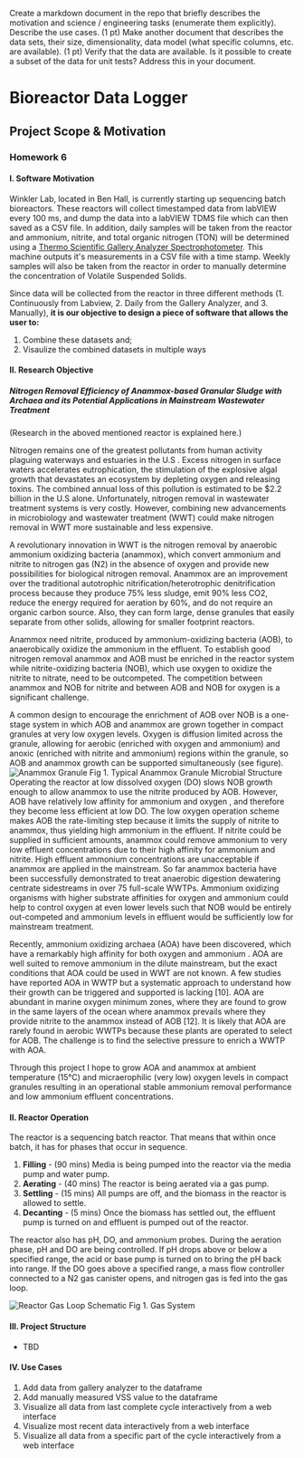 Create a markdown document in the repo that briefly describes the motivation and science / engineering tasks (enumerate them explicitly). Describe the use cases.  (1 pt)
Make another document that describes the data sets, their size, dimensionality, data model (what specific columns, etc. are available). (1 pt) Verify that the data are available.  Is it possible to create a subset of the data for unit tests?  Address this in your document.

# Bioreactor Data Logger
## Project Scope & Motivation
### Homework 6
#### I. Software Motivation
Winkler Lab, located in Ben Hall, is currently starting up sequencing batch bioreactors.  These reactors will collect timestamped data from labVIEW every 100 ms, and dump the data into a labVIEW TDMS file which can then saved as a CSV file.  In addition, daily samples will be taken from the reactor and ammonium, nitrite, and total organic nitrogen (TON) will be determined using a [Thermo Scientific Gallery Analyzer Spectrophotometer](http://www.thermoscientific.com/en/product/gallery-automated-photometric-analyzer.html).  This machine outputs it's measurements in a CSV file with a time stamp.  Weekly samples will also be taken from the reactor in order to manually determine the concentration of Volatile Suspended Solids.  

Since data will be collected from the reactor in three different methods (1. Continuously from Labview, 2. Daily from the Gallery Analyzer, and 3. Manually), **it is our objective to design a piece of software that allows the user to:** 
1. Combine these datasets and;
2. Visaulize the combined datasets in multiple ways

#### II. Research Objective
##### Nitrogen Removal Efficiency of Anammox-based Granular Sludge with Archaea and its Potential Applications in Mainstream Wastewater Treatment
(Research in the aboved mentioned reactor is explained here.)

Nitrogen remains one of the greatest pollutants from human activity plaguing waterways and estuaries in the U.S .  Excess nitrogen in surface waters accelerates eutrophication, the stimulation of the explosive algal growth that devastates an ecosystem by depleting oxygen and releasing toxins. The combined annual loss of this pollution is estimated to be $2.2 billion in the U.S alone.  Unfortunately, nitrogen removal in wastewater treatment systems is very costly.  However, combining new advancements in microbiology and wastewater treatment (WWT) could make nitrogen removal in WWT more sustainable and less expensive.

A revolutionary innovation in WWT is the nitrogen removal by anaerobic ammonium oxidizing bacteria (anammox), which convert ammonium and nitrite to nitrogen gas (N2) in the absence of oxygen and provide new possibilities for biological nitrogen removal. Anammox are an improvement over the traditional autotrophic nitrification/heterotrophic denitrification process because they produce 75% less sludge, emit 90% less CO2, reduce the energy required for aeration by 60%, and do not require an organic carbon source. Also, they can form large, dense granules that easily separate from other solids, allowing for smaller footprint reactors.

Anammox need nitrite, produced by ammonium-oxidizing bacteria (AOB), to anaerobically oxidize the ammonium in the effluent. To establish good nitrogen removal anammox and AOB must be enriched in the reactor system while nitrite-oxidizing bacteria (NOB), which use oxygen to oxidize the nitrite to nitrate, need to be outcompeted. The competition between anammox and NOB for nitrite and between AOB and NOB for oxygen is a significant challenge. 

A common design to encourage the enrichment of AOB over NOB is a one-stage system in which AOB and anammox are grown together in compact granules at very low oxygen levels. Oxygen is diffusion limited across the granule, allowing for aerobic (enriched with oxygen and ammonium) and anoxic (enriched with nitrite and ammonium) regions within the granule, so AOB and anammox growth can be supported simultaneously (see figure).
![Anammox Granule](https://github.com/manewton/BioReactor-Data-Logging/blob/master/Granule.png "Typical Anammox Granule Microbial Structure")
Fig 1. Typical Anammox Granule Microbial Structure
Operating the reactor at low dissolved oxygen (DO) slows NOB growth enough to allow anammox to use the nitrite produced by AOB. However, AOB have relatively low affinity for ammonium and oxygen , and therefore they become less efficient at low DO.  The low oxygen operation scheme makes AOB the rate-limiting step because it limits the supply of nitrite to anammox, thus yielding high ammonium in the effluent. If nitrite could be supplied in sufficient amounts, anammox could remove ammonium to very low effluent concentrations due to their high affinity for ammonium and nitrite. High effluent ammonium concentrations are unacceptable if anammox are applied in the mainstream.  So far anammox bacteria have been successfully demonstrated to treat anaerobic digestion dewatering centrate sidestreams in over 75 full-scale WWTPs. Ammonium oxidizing organisms with higher substrate affinities for oxygen and ammonium could help to control oxygen at even lower levels such that NOB would be entirely out-competed and ammonium levels in effluent would be sufficiently low for mainstream treatment.

Recently, ammonium oxidizing archaea (AOA) have been discovered, which have a remarkably high affinity for both oxygen and ammonium . AOA are well suited to remove ammonium in the dilute mainstream, but the exact conditions that AOA could be used in WWT are not known. A few studies have reported AOA in WWTP but a systematic approach to understand how their growth can be triggered and supported is lacking [10]. AOA are abundant in marine oxygen minimum zones, where they are found to grow in the same layers of the ocean where anammox prevails where they provide nitrite to the anammox instead of AOB [12]. It is likely that AOA are rarely found in aerobic WWTPs because these plants are operated to select for AOB. The challenge is to find the selective pressure to enrich a WWTP with AOA. 

Through this project I hope to grow AOA and anammox at ambient temperature (15°C) and micraerophilic (very low) oxygen levels in compact granules resulting in an operational stable ammonium removal performance and low ammonium effluent concentrations.

#### II. Reactor Operation
The reactor is a sequencing batch reactor.  That means that within once batch, it has for phases that occur in sequence.
1. **Filling** - (90 mins) Media is being pumped into the reactor via the media pump and water pump.
2. **Aerating** - (40 mins) The reactor is being aerated via a gas pump.
3. **Settling** - (15 mins) All pumps are off, and the biomass in the reactor is allowed to settle.
4. **Decanting** - (5 mins) Once the biomass has settled out, the effluent pump is turned on and effluent is pumped out of the reactor.

The reactor also has pH, DO, and ammonium probes.  During the aeration phase, pH and DO are being controlled.  If pH drops above or below a specified range, the acid or base pump is turned on to bring the pH back into range.  If the DO goes above a specified range, a mass flow controller connected to a N2 gas canister opens, and nitrogen gas is fed into the gas loop.  

![Reactor Gas Loop Schematic](https://github.com/manewton/BioReactor-Data-Logging/blob/master/Gas%20system_GSR.png "Reactor Gas Loop Schematic")
Fig 1. Gas System

#### III. Project Structure
- TBD

#### IV. Use Cases
1. Add data from gallery analyzer to the dataframe
2. Add manually measured VSS value to the dataframe
3. Visualize all data from last complete cycle interactively from a web interface
4. Visualize most recent data interactively from a web interface
5. Visualize all data from a specific part of the cycle interactively from a web interface


